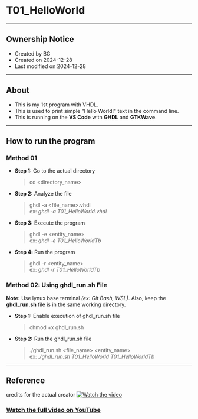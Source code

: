# T01_HelloWorld

---

## Ownership Notice

- Created by BG
- Created on 2024-12-28
- Last modified on 2024-12-28

---

## About

- This is my 1st program with VHDL.
- This is used to print simple "Hello World!" text in the command line.
- This is running on the **VS Code** with **GHDL** and **GTKWave**.

---

## How to run the program

### Method 01

- **Step 1:** Go to the actual directory
  > cd <directory_name>

- **Step 2:** Analyze the file
  > ghdl -a <file_name>.vhdl<br> ex: _ghdl -a T01_HelloWorld.vhdl_

- **Step 3:** Execute the program
  > ghdl -e <entity_name><br> ex: _ghdl -e T01_HelloWorldTb_

- **Step 4:** Run the program
  > ghdl -r <entity_name><br> ex: _ghdl -r T01_HelloWorldTb_<be>


### Method 02: Using ghdl_run.sh File

**Note:** Use lynux base terminal _(ex: Git Bash, WSL)_. Also, keep the **ghdl_run.sh** file is in the same working directory.

- **Step 1:** Enable execution of ghdl_run.sh file
  > chmod +x ghdl_run.sh

- **Step 2:** Run the ghdl_run.sh file
  > ./ghdl_run.sh <file_name> <entity_name> <br> ex: _./ghdl_run.sh T01_HelloWorld T01_HelloWorldTb_

---

## Reference

credits for the actual creator
[![Watch the video](https://img.youtube.com/vi/h4ZXge1BE80/maxresdefault.jpg)](https://youtu.be/h4ZXge1BE80)

### [Watch the full video on YouTube](https://youtu.be/h4ZXge1BE80)
